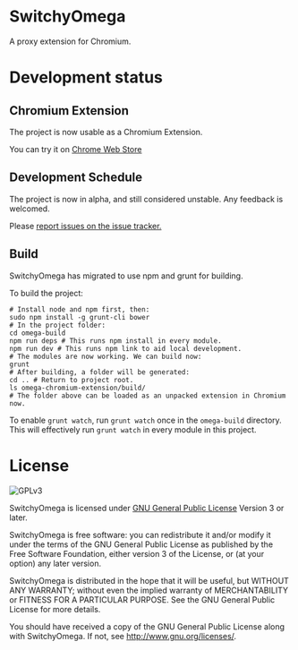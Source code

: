 SwitchyOmega
============

A proxy extension for Chromium.

Development status
==================

## Chromium Extension
The project is now usable as a Chromium Extension.

You can try it on [Chrome Web Store](https://chrome.google.com/webstore/detail/padekgcemlokbadohgkifijomclgjgif)

## Development Schedule
The project is now in alpha, and still considered unstable. Any feedback is
welcomed.

Please [report issues on the issue tracker.](https://github.com/FelisCatus/SwitchyOmega/issues)

## Build

SwitchyOmega has migrated to use npm and grunt for building.

To build the project:

    # Install node and npm first, then:
    sudo npm install -g grunt-cli bower
    # In the project folder:
    cd omega-build
    npm run deps # This runs npm install in every module.
    npm run dev # This runs npm link to aid local development.
    # The modules are now working. We can build now:
    grunt
    # After building, a folder will be generated:
    cd .. # Return to project root.
    ls omega-chromium-extension/build/
    # The folder above can be loaded as an unpacked extension in Chromium now.

To enable `grunt watch`, run `grunt watch` once in the `omega-build` directory.
This will effectively run `grunt watch` in every module in this project.

License
=======
![GPLv3](https://www.gnu.org/graphics/gplv3-127x51.png)

SwitchyOmega is licensed under [GNU General Public License](https://www.gnu.org/licenses/gpl.html) Version 3 or later.

SwitchyOmega is free software: you can redistribute it and/or modify
it under the terms of the GNU General Public License as published by
the Free Software Foundation, either version 3 of the License, or
(at your option) any later version.

SwitchyOmega is distributed in the hope that it will be useful,
but WITHOUT ANY WARRANTY; without even the implied warranty of
MERCHANTABILITY or FITNESS FOR A PARTICULAR PURPOSE.  See the
GNU General Public License for more details.

You should have received a copy of the GNU General Public License
along with SwitchyOmega.  If not, see <http://www.gnu.org/licenses/>.

